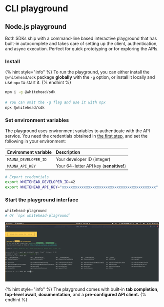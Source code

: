 # CLI playground

## Node.js playground

Both SDKs ship with a command-line based interactive playground that has built-in autocomplete and takes care of setting up the client, authentication, and async execution. Perfect for quick prototyping or for exploring the APIs. 

### Install

{% hint style="info" %}
 To run the playground, you can either install the `@whitehead/sdk` package **globally** with the `-g` option, or install it locally and use `npx` to start it.
{% endhint %}

```bash
npm i -g @whitehead/sdk

# You can omit the -g flag and use it with npx
npx @whitehead/sdk
```



### Set environment variables

The playground uses environment variables to authenticate with the API service. You need the credentials obtained in [the first step](get-api-key.md#grab-your-id-and-private-key), and set the following in your environment:

| Environment variable | Description |
| :--- | :--- |
| `MAUNA_DEVELOPER_ID` | Your developer ID \(integer\) |
| `MAUNA_API_KEY` | Your 64-letter API key \(**sensitive!**\) |

```bash
# Export credentials
export WHITEHEAD_DEVELOPER_ID=42
export WHITEHEAD_API_KEY="xxxxxxxxxxxxxxxxxxxxxxxxxxxxxxxxxxxxxxxxxxx"
```



### Start the playground interface

```bash
whitehead-plaground
# Or `npx whitehead-plaground`
```

![This is what the CLI playground looks like](../.gitbook/assets/mauna_playground_screenshot.png)

{% hint style="info" %}
The playground comes with built-in **tab completion**, **top-level await**, **documentation,** and a **pre-configured API client.**
{% endhint %}

